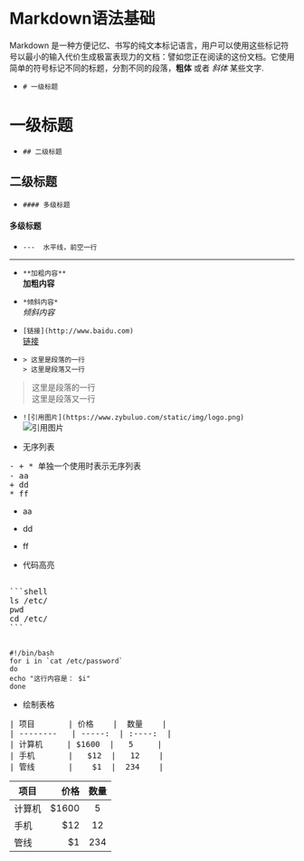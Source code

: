 # Markdown语法基础

Markdown 是一种方便记忆、书写的纯文本标记语言，用户可以使用这些标记符号以最小的输入代价生成极富表现力的文档：譬如您正在阅读的这份文档。它使用简单的符号标记不同的标题，分割不同的段落，**粗体** 或者 *斜体* 某些文字.

- `# 一级标题` 
# 一级标题 

- `## 二级标题`
## 二级标题 

- `#### 多级标题`
####  多级标题

- `---  水平线，前空一行` 

------  

- `**加粗内容**`   
**加粗内容**   

- `*倾斜内容*`   
*倾斜内容*   

- `[链接](http://www.baidu.com)`   
[链接](http://www.baidu.com)   

- `> 这里是段落的一行`   
`> 这里是段落又一行`   
> 这里是段落的一行   
> 这里是段落又一行   

- `![引用图片](https://www.zybuluo.com/static/img/logo.png) `   
![引用图片](https://www.zybuluo.com/static/img/logo.png)   

- 无序列表

<pre>- + * 单独一个使用时表示无序列表
- aa
+ dd
* ff
</pre>

- aa
+ dd
* ff

- 代码高亮   

<pre>

```shell
ls /etc/
pwd
cd /etc/
```

</pre>

```shell
#!/bin/bash
for i in `cat /etc/password`
do
echo "这行内容是： $i"
done
```


- 绘制表格
<pre>
| 项目       | 价格    |  数量    |
| --------   | -----:  | :----:  |
| 计算机     | $1600  |   5     |
| 手机       |   $12  |   12    |
| 管线       |    $1  |  234    |
</pre>

| 项目        | 价格   |  数量  |
| --------   | -----:  | :----:  |
| 计算机     | $1600 |   5     |
| 手机        |   $12   |   12   |
| 管线        |    $1    |  234  |


